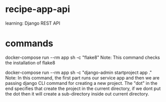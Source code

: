 # recipe-app-api
learning: Django REST API

# commands 
docker-compose run --rm app sh -c "flake8"
Note: This command checks the installation of flake8


docker-compose run --rm app sh -c "django-admin startproject app ."
Note: In this command, the first part runs our service app and then we are passing django CLI command for creating a new project. The "dot" in the end specifies that create the project in the current directory, if we dont put the dot then it will create a sub-directory inside out current directory.




